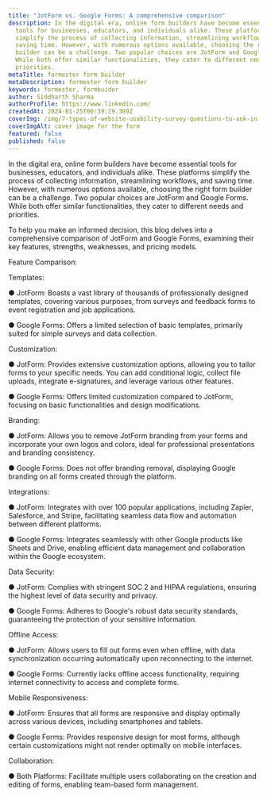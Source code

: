 ```yaml
---
title: "JotForm vs. Google Forms: A comprehensive comparison"
description: In the digital era, online form builders have become essential
  tools for businesses, educators, and individuals alike. These platforms
  simplify the process of collecting information, streamlining workflows, and
  saving time. However, with numerous options available, choosing the right form
  builder can be a challenge. Two popular choices are JotForm and Google Forms.
  While both offer similar functionalities, they cater to different needs and
  priorities.
metaTitle: formester form builder
metaDescription: formester form builder
keywords: formester, formbuider
author: Siddharth Sharma
authorProfile: https://www.linkedin.com/
createdAt: 2024-01-25T06:39:29.389Z
coverImg: /img/7-types-of-website-usability-survey-questions-to-ask-in-2023.png
coverImgAlt: cover image for the form
featured: false
published: false
---
```

In the digital era, online form builders have become essential tools for businesses, educators, and individuals alike. These platforms simplify the process of collecting information, streamlining workflows, and saving time. However, with numerous options available, choosing the right form builder can be a challenge. Two popular choices are JotForm and Google Forms. While both offer similar functionalities, they cater to different needs and priorities.

To help you make an informed decision, this blog delves into a comprehensive comparison of JotForm and Google Forms, examining their key features, strengths, weaknesses, and pricing models.

Feature Comparison:

Templates:

● JotForm: Boasts a vast library of thousands of professionally designed templates, covering various purposes, from surveys and feedback forms to event registration and job applications.

● Google Forms: Offers a limited selection of basic templates, primarily suited for simple surveys and data collection.



Customization:

● JotForm: Provides extensive customization options, allowing you to tailor forms to your specific needs. You can add conditional logic, collect file uploads, integrate e-signatures, and leverage various other features.

● Google Forms: Offers limited customization compared to JotForm, focusing on basic functionalities and design modifications.



Branding:

● JotForm: Allows you to remove JotForm branding from your forms and incorporate your own logos and colors, ideal for professional presentations and branding consistency.

● Google Forms: Does not offer branding removal, displaying Google branding on all forms created through the platform.



Integrations:

● JotForm: Integrates with over 100 popular applications, including Zapier, Salesforce, and Stripe, facilitating seamless data flow and automation between different platforms.

● Google Forms: Integrates seamlessly with other Google products like Sheets and Drive, enabling efficient data management and collaboration within the Google ecosystem.



Data Security:

● JotForm: Complies with stringent SOC 2 and HIPAA regulations, ensuring the highest level of data security and privacy.

● Google Forms: Adheres to Google's robust data security standards, guaranteeing the protection of your sensitive information.



Offline Access:

● JotForm: Allows users to fill out forms even when offline, with data synchronization occurring automatically upon reconnecting to the internet.

● Google Forms: Currently lacks offline access functionality, requiring internet connectivity to access and complete forms.



Mobile Responsiveness:

● JotForm: Ensures that all forms are responsive and display optimally across various devices, including smartphones and tablets.

● Google Forms: Provides responsive design for most forms, although certain customizations might not render optimally on mobile interfaces.



Collaboration:

● Both Platforms: Facilitate multiple users collaborating on the creation and editing of forms, enabling team-based form management.